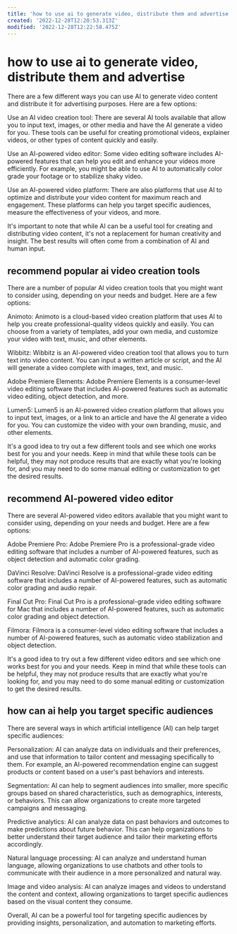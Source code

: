 ```yaml
---
title: 'how to use ai to generate video, distribute them and advertise'
created: '2022-12-28T12:20:53.313Z'
modified: '2022-12-28T12:22:58.475Z'
---
```


# how to use ai to generate video, distribute them and advertise

There are a few different ways you can use AI to generate video content and distribute it for advertising purposes. Here are a few options:

Use an AI video creation tool: There are several AI tools available that allow you to input text, images, or other media and have the AI generate a video for you. These tools can be useful for creating promotional videos, explainer videos, or other types of content quickly and easily.

Use an AI-powered video editor: Some video editing software includes AI-powered features that can help you edit and enhance your videos more efficiently. For example, you might be able to use AI to automatically color grade your footage or to stabilize shaky video.

Use an AI-powered video platform: There are also platforms that use AI to optimize and distribute your video content for maximum reach and engagement. These platforms can help you target specific audiences, measure the effectiveness of your videos, and more.

It's important to note that while AI can be a useful tool for creating and distributing video content, it's not a replacement for human creativity and insight. The best results will often come from a combination of AI and human input.



## recommend popular ai video creation tools
There are a number of popular AI video creation tools that you might want to consider using, depending on your needs and budget. Here are a few options:

Animoto: Animoto is a cloud-based video creation platform that uses AI to help you create professional-quality videos quickly and easily. You can choose from a variety of templates, add your own media, and customize your video with text, music, and other elements.

Wibbitz: Wibbitz is an AI-powered video creation tool that allows you to turn text into video content. You can input a written article or script, and the AI will generate a video complete with images, text, and music.

Adobe Premiere Elements: Adobe Premiere Elements is a consumer-level video editing software that includes AI-powered features such as automatic video editing, object detection, and more.

Lumen5: Lumen5 is an AI-powered video creation platform that allows you to input text, images, or a link to an article and have the AI generate a video for you. You can customize the video with your own branding, music, and other elements.

It's a good idea to try out a few different tools and see which one works best for you and your needs. Keep in mind that while these tools can be helpful, they may not produce results that are exactly what you're looking for, and you may need to do some manual editing or customization to get the desired results.



## recommend AI-powered video editor
There are several AI-powered video editors available that you might want to consider using, depending on your needs and budget. Here are a few options:

Adobe Premiere Pro: Adobe Premiere Pro is a professional-grade video editing software that includes a number of AI-powered features, such as object detection and automatic color grading.

DaVinci Resolve: DaVinci Resolve is a professional-grade video editing software that includes a number of AI-powered features, such as automatic color grading and audio repair.

Final Cut Pro: Final Cut Pro is a professional-grade video editing software for Mac that includes a number of AI-powered features, such as automatic color grading and object detection.

Filmora: Filmora is a consumer-level video editing software that includes a number of AI-powered features, such as automatic video stabilization and object detection.

It's a good idea to try out a few different video editors and see which one works best for you and your needs. Keep in mind that while these tools can be helpful, they may not produce results that are exactly what you're looking for, and you may need to do some manual editing or customization to get the desired results.



## how can ai help you target specific audiences

There are several ways in which artificial intelligence (AI) can help target specific audiences:

Personalization: AI can analyze data on individuals and their preferences, and use that information to tailor content and messaging specifically to them. For example, an AI-powered recommendation engine can suggest products or content based on a user's past behaviors and interests.

Segmentation: AI can help to segment audiences into smaller, more specific groups based on shared characteristics, such as demographics, interests, or behaviors. This can allow organizations to create more targeted campaigns and messaging.

Predictive analytics: AI can analyze data on past behaviors and outcomes to make predictions about future behavior. This can help organizations to better understand their target audience and tailor their marketing efforts accordingly.

Natural language processing: AI can analyze and understand human language, allowing organizations to use chatbots and other tools to communicate with their audience in a more personalized and natural way.

Image and video analysis: AI can analyze images and videos to understand the content and context, allowing organizations to target specific audiences based on the visual content they consume.

Overall, AI can be a powerful tool for targeting specific audiences by providing insights, personalization, and automation to marketing efforts.


